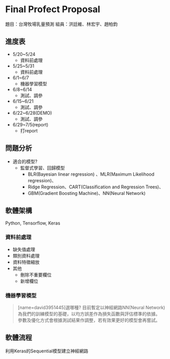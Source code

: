 # Final Profect Proposal
題目：台灣牧場乳量預測
組員：洪廷維、林宏宇、趙柏鈞

## 進度表
- 5/20~5/24 
    - 資料前處理
- 5/25~5/31
    - 資料前處理
- 6/1~6/7
    - 機器學習模型
- 6/8~6/14
    - 測試、調參
- 6/15~6/21
    - 測試、調參
- 6/22~6/28(DEMO)
     - 測試、調參
- 6/29~7/5(report)
    - 打report

## 問題分析
- 適合的模型?
    - 監督式學習、回歸模型
        - BLR(Bayesian linear regression) 、MLR(Maximum Likelihood regression)、
        - Ridge Regression、CART(Classification and Regression Trees)、
        - GBM(Gradient Boosting Machine)、NN(Neural Network)
## 軟體架構
Python, Tensorflow, Keras
### 資料前處理
- 缺失值處理
- 類別資料處理
- 資料特徵縮放
- 其他
    - 刪除不重要欄位
    - 新增欄位

### 機器學習模型

> [name=david3951445]選哪種?
> 目前暫定以神經網路NN(Neural Network)為我們的訓練模型的基礎，以均方誤差作為損失函數與評估標準的依據。
參數及優化方式會根據測試結果作調整，若有效果更好的模型會再嘗試。

## 軟體流程
利用Keras的Sequential模型建立神經網路
